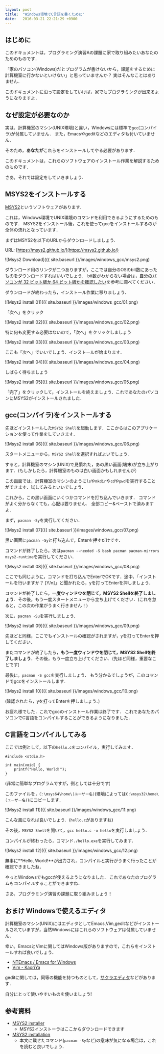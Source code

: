 ```yaml
---
layout: post
title:  "Windows環境でC言語を書くために"
date:   2016-03-21 22:21:29 +0900
---
```

## はじめに

このドキュメントは，プログラミング演習Aの課題に家で取り組みたいあなたのためのものです．

「家のパソコン(Windows)だとプログラムが書けないから，課題をするために計算機室に行かないといけない」と思っていませんか？
実はそんなことはありません．

このドキュメントに沿って設定をしていけば，家でもプログラミングが出来るようになりますよ．

## なぜ設定が必要なのか
実は，計算機室のマシン(UNIX環境)と違い，Windowsには標準で`gcc`(コンパイラ)が付属していません．
また，Emacsやgeditなどのエディタも付いていません．

そのため，**あなたが**これらをインストールしてやる必要があります．

このドキュメントは，これらのソフトウェアのインストール作業を解説するためのものです．

さあ，それでは設定をしていきましょう．

## MSYS2をインストールする

[MSYS2](https://sourceforge.net/projects/msys2/)というソフトウェアがあります．

これは，Windows環境でUNIX環境のコマンドを利用できるようにするためのものです．
MSYS2をインストール後，これを使ってgccをインストールするのが全体の流れとなっています．

まずはMSYS2を以下のURLからダウンロードしましょう．

URL: [https://msys2.github.io/](https://msys2.github.io/)

![Msys2 Download]({{ site.baseurl }}/images/windows_gcc/msys2.png)

ダウンロード用のリンクが二つありますが，ここでは自分のOSのbit数にあったものをダウンロードすればいいでしょう．
bit数がわからない場合は，[自分のパソコンが 32 ビット版か 64 ビット版かを確認したい](https://support.microsoft.com/ja-jp/kb/958406)を参考に調べてください．

ダウンロードが終わったら，インストール作業に移りましょう．

![Msys2 install 01]({{ site.baseurl }}/images/windows_gcc/01.png)

「次へ」をクリック

![Msys2 install 02]({{ site.baseurl }}/images/windows_gcc/02.png)

特に何も変更する必要はないので，「次へ」をクリックしましょう

![Msys2 install 03]({{ site.baseurl }}/images/windows_gcc/03.png)

ここも「次へ」でいいでしょう．インストールが始まります．

![Msys2 install 04]({{ site.baseurl }}/images/windows_gcc/04.png)

しばらく待ちましょう

![Msys2 install 05]({{ site.baseurl }}/images/windows_gcc/05.png)

「完了」をクリックして，インストールを終えましょう．これであなたのパソコンにMSYS2がインストールされました．

## gcc(コンパイラ)をインストールする

先ほどインストールした`MSYS2 Shell`を起動します．ここからはこのアプリケーションを使って作業をしていきます．

![Msys2 install 06]({{ site.baseurl }}/images/windows_gcc/06.png)

スタートメニューから，`MSYS2 Shell`を選択すればよいでしょう．

すると，計算機室のマシン(UNIX)で見慣れた，あの黒い画面(端末)が立ち上がります．(もしかしたら，計算機室のものは白い画面かもしれませんが）

この画面では，計算機室のマシンのように`ls`や`mkdir`や`cd`や`pwd`を実行することができます．試してみるといいでしょう．

これから，この黒い画面にいくつかコマンドを打ち込んでいきます．
コマンドがよく分からなくても，心配は要りません．
全部コピー&ペーストで済みますよ．

まず，`pacman -Sy`を実行してください．

![Msys2 install 07]({{ site.baseurl }}/images/windows_gcc/07.png)

黒い画面に`pacman -Sy`と打ち込んで，Enterを押すだけです．

コマンドが終了したら，次は`pacman --needed -S bash pacman pacman-mirrors msys2-runtime`を実行してください．

![Msys2 install 08]({{ site.baseurl }}/images/windows_gcc/08.png)

ここでも同じように，コマンドを打ち込んでEnterでOKです．途中，「インストールを行いますか？ [Y/n]」と聞かれたら，yを打ってEnterを押しましょう．

コマンドが終了したら，**一度ウィンドウを閉じて，MSYS2 Shellを終了しましょう**．その後，もう一度スタートメニューから立ち上げてください．(これを怠ると，この次の作業がうまく行きません！)

次に，`pacman -Su`を実行しましょう．

![Msys2 install 09]({{ site.baseurl }}/images/windows_gcc/09.png)

先ほどと同様，ここでもインストールの確認がされますが，yを打ってEnterを押してください．

またコマンドが終了したら，**もう一度ウィンドウを閉じて，MSYS2 Shellを終了しましょう**．その後，もう一度立ち上げてください．(先ほど同様，重要なことです)

最後に，`pacman -S gcc`を実行しましょう．
もう分かるでしょうが，このコマンドでgccをインストールします．

![Msys2 install 10]({{ site.baseurl }}/images/windows_gcc/10.png)

(確認されたら，yを打ってEnterを押しましょう．)

お疲れ様でした．これでgccのインストール作業は終了です．
これであなたのパソコンでC言語をコンパイルすることができるようになりました．

## C言語をコンパイルしてみる

ここでは例として，以下の`hello.c`をコンパイル，実行してみます．

```
#include <stdio.h>

int main(void) {
    printf("Hello, World!");
}
```

(非常に簡単なプログラムですが，例としては十分です)

このファイルを，`C:\msys64\home\(ユーザー名)`(環境によっては`C:\msys32\home\(ユーザー名)`)にコピーします．

![Msys2 install 11]({{ site.baseurl }}/images/windows_gcc/11.png)

こんな風になれば良いでしょう．(`hello.c`がありますね)

その後，`MSYS2 Shell`を開いて，`gcc hello.c -o hello`を実行しましょう．

コンパイルが終わったら，コマンド`./hello.exe`を実行してみます．

![Msys2 install 12]({{ site.baseurl }}/images/windows_gcc/12.png)

無事に**Hello, World!**が出力され，コンパイルと実行がうまく行ったことが確認できましたね．

やっとWindowsでもgccが使えるようになりました．
これであなたのプログラムもコンパイルすることができますね．

さあ，プログラミング演習の課題に取り組みましょう！

## おまけ Windowsで使えるエディタ

計算機室のマシン(UNIX)にはエディタとしてEmacs,Vim,geditなどがインストールされていますが，当然Windowsにはこれらのソフトウェアは付属していません．

幸い，EmacsとVimに関してはWindows版がありますので，これらをインストールすれば良いでしょう．

* [NTEmacs / Emacs for Windows](http://cha.la.coocan.jp/doc/NTEmacs.html)
* [Vim - KaoriYa](http://www.kaoriya.net/software/vim/)

geditに関しては，同等の機能を持つものとして，[サクラエディタ](http://sakura-editor.sourceforge.net/download.html)などがあります．

自分にとって使いやすいものを使いましょう!

## 参考資料

* [MSYS2 installer](https://msys2.github.io/)
    * MSYS2インストーラはここからダウンロードできます
* [MSYS2 installation](https://sourceforge.net/p/msys2/wiki/MSYS2%20installation/)
    * 本文に載せたコマンド(`pacman -Sy`など)の意味が気になる場合は，これを読むと良いでしょう．
